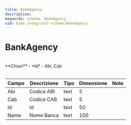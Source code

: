 ```yaml
---
title: BankAgency
description:
keywords: schema, BankAgency
uid: kimo-integrator-schema/BankAgency
---
```


# BankAgency

<br>
**Chiavi**
- *Id*
- Abi, Cab
<br><br>

| Campo | Descrizione | Tipo | Dimensione | Note |
| --- | --- | --- | --- | --- |
| Abi | Codice ABI | text | 5 |  |
| Cab | Codice CAB | text | 5 |  |
| Id | Id | text | 50 |  |
| Name | Nome Banca | text | 100 |  |


